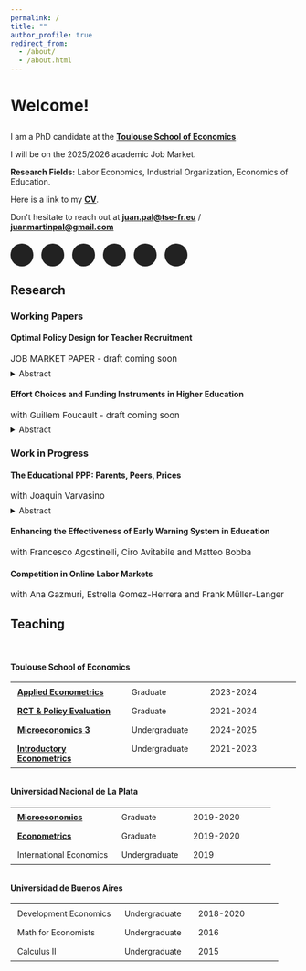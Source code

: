 ```yaml
---
permalink: /
title: ""
author_profile: true
redirect_from: 
  - /about/
  - /about.html
---
```



<h1><span class="highlighted">Welcome!</span></h1>

<p style="margin-bottom:0.75cm;">
</p>

I am a PhD candidate at the <a href="https://www.tse-fr.eu/" target="_blank" rel="noopener noreferrer"><b>Toulouse School of Economics</b></a>. 

I will be on the 2025/2026 academic Job Market.

<span class="highlighted">**Research Fields:**</span> Labor Economics, Industrial Organization, Economics of Education.

Here is a link to my <a href="/files/pal-cv.pdf" target="_blank" rel="noopener noreferrer"><b>CV</b></a>.

Don't hesitate to reach out at [**juan.pal@tse-fr.eu**](mailto:juan.pal@tse-fr.eu) / [**juanmartinpal@gmail.com**](mailto:juanmartinpal@gmail.com) 


<div style="margin-top: 1.5em; margin-bottom: 1.5em;">
  <!-- CV -->
  <a href="/files/pal-cv.pdf" target="_blank" rel="noopener noreferrer" title="CV" style="display:inline-block; margin-right:10px; text-decoration:none;">
    <span style="background:#222; color:white; border-radius:50%; width:40px; height:40px; display:inline-flex; align-items:center; justify-content:center; font-size:20px; border:2px solid var(--global-border-color); box-sizing:border-box; padding:2px;">
      <i class="fas fa-file-alt"></i>
    </span>
  </a>
  <!-- Email -->
  <a href="mailto:juan.pal@tse-fr.eu" target="_blank" rel="noopener noreferrer" title="Email" style="display:inline-block; margin-right:10px; text-decoration:none;">
    <span style="background:#222; color:white; border-radius:50%; width:40px; height:40px; display:inline-flex; align-items:center; justify-content:center; font-size:20px; border:2px solid var(--global-border-color); box-sizing:border-box; padding:2px;">
      <i class="fas fa-envelope"></i>
    </span>
  </a>
  <!-- Google Scholar -->
  <a href="https://scholar.google.com/citations?user=hJfPLwIAAAAJ" target="_blank" rel="noopener noreferrer" title="Google Scholar" style="display:inline-block; margin-right:10px; text-decoration:none;">
    <span style="background:#222; color:white; border-radius:50%; width:40px; height:40px; display:inline-flex; align-items:center; justify-content:center; font-size:22px; border:2px solid var(--global-border-color); box-sizing:border-box; padding:2px;">
      <i class="fas fa-graduation-cap"></i>
    </span>
  </a>
  <!-- SSRN -->
  <a href="https://papers.ssrn.com/sol3/cf_dev/AbsByAuth.cfm?per_id=7817462" target="_blank" rel="noopener noreferrer" title="SSRN" style="display:inline-block; margin-right:10px; text-decoration:none;">
    <span style="background:#222; color:white; border-radius:50%; width:40px; height:40px; display:inline-flex; align-items:center; justify-content:center; font-size:20px; border:2px solid var(--global-border-color); box-sizing:border-box; padding:2px;">
      <i class="ai ai-ssrn"></i>
    </span>
  </a>
  <!-- LinkedIn -->
  <a href="https://www.linkedin.com/in/jmpal" target="_blank" rel="noopener noreferrer" title="LinkedIn" style="display:inline-block; margin-right:10px; text-decoration:none;">
    <span style="background:#222; color:white; border-radius:50%; width:40px; height:40px; display:inline-flex; align-items:center; justify-content:center; font-size:20px; border:2px solid var(--global-border-color); box-sizing:border-box; padding:2px;">
      <i class="fab fa-linkedin-in"></i>
    </span>
  </a>
  <!-- Twitter -->
  <a href="https://twitter.com/juanmpal" target="_blank" rel="noopener noreferrer" title="Twitter" style="display:inline-block; margin-right:10px; text-decoration:none;">
    <span style="background:#222; color:white; border-radius:50%; width:40px; height:40px; display:inline-flex; align-items:center; justify-content:center; font-size:20px; border:2px solid var(--global-border-color); box-sizing:border-box; padding:2px;">
      <i class="fab fa-twitter"></i>
    </span>
  </a>
</div>




## <span class="highlighted">Research</span>



### <span class="highlighted">Working Papers</span>


#### Optimal Policy Design for Teacher Recruitment
<p style="margin-bottom: 0.5em; font-size:15px">JOB MARKET PAPER - draft coming soon</p>

<details>

<summary>Abstract</summary>

<span style="font-size:0.85em; max-width:700px; display:block; text-align: justify; line-height: 1.5; margin-top:0.5em;">This paper studies the design of higher education policies targeted at improving teacher recruitment. I leverage the introduction of a policy in Chile that aimed to raise teacher quality by crowding-in higher performing students into Education programs, while crowding-out the lower-performing ones. Exploiting the sharp assignment rule I estimate that, at the threshold, enrollment of high performing students at teacher colleges increased by 42%, with low-income students coming disproportionately from non-enrollment. The policy generated a positive composition effect of 0.25SD in test scores, which lead to an increase in 0.11SD in Teacher Value Added and 0.12SD in Teaching Skills. I develop a general equilibrium model of the higher education market. In doing so, I present a novel method for solving discrete-continuous games in large markets. Counterfactual simulations show that alternative policies can improve the distribution of students that enroll in Education programs. The distribution of college quality limits the impact on Teacher Value Added, while Targeting the policy to low-income students can yield further gains at no additional cost.</span>

</details>


#### Effort Choices and Funding Instruments in Higher Education
<p style="margin-bottom: 0.5em; font-size:15px">with Guillem Foucault - draft coming soon</p>

<details>

<summary>Abstract</summary>

<span style="font-size:0.85em; max-width:700px; display:block; text-align: justify; line-height: 1.5; margin-top:0.5em;"> This paper examines the effects of Free College policies on student enrollment and academic performance, with a focus on the 2016 Chilean reform that granted tuition-free higher education to students from the lowest five income deciles. Using a difference-in-differences approach, we find that Free College increased enrollment and persistence in higher education but had modest effects on graduation and dropout rates. To disentangle the role of student effort from selection effects, we develop a structural model in which students choose effort levels in response to financial incentives. Our results highlight that while Free College expands access, it may also weaken performance incentives due to the removal of academic progress requirements. Counterfactual simulations suggest that alternative funding mechanisms could improve both access and academic outcomes by balancing affordability and incentives for effort. </span>

</details>


### <span class="highlighted">Work in Progress</span>


#### The Educational PPP: Parents, Peers, Prices
<p style="margin-bottom: 0.5em; font-size:15px">with Joaquin Varvasino</p>

<details>

<summary>Abstract</summary>

<span style="font-size:0.85em; max-width:700px; display:block; text-align: justify; line-height: 1.5; margin-top:0.5em;"> This paper studies the roles of financial constraints and information frictions in enrollment and progression in higher education. Our results show that subsidies increase university access, peers enhance enrollment and match quality, and parental exposure to university causally affects children’s university enrollment. We build a dynamic structural model that quantifies these mechanisms and evaluates equity-oriented education policies.</span>

</details>

#### Enhancing the Effectiveness of Early Warning System in Education
<p style="margin-bottom: 0.5em; font-size:15px">with Francesco Agostinelli, Ciro Avitabile and Matteo Bobba</p>

#### Competition in Online Labor Markets
<p style="margin-bottom: 0.5em; font-size:15px">with Ana Gazmuri, Estrella Gomez-Herrera and Frank Müller-Langer</p>




## <span class="highlighted">Teaching</span>

<br>

<style>
.responsive-table {
  width: 100%;
  max-width: 500px;
  border-collapse: collapse;
  table-layout: fixed;
  margin-bottom: 32px;
  border: none;
}
.responsive-table th, 
.responsive-table td {
  border: none !important;
  padding-right: 40px;
  font-size: 14px;
}

/* Responsive font size and width for small screens */
@media (max-width: 500px) {
  .responsive-table {
    max-width: 100%;
  }
  .responsive-table col {
    width: auto !important;
  }
}


</style>




<!-- Toulouse School of Economics -->
<h4>Toulouse School of Economics</h4>
<table class="responsive-table" style="border-collapse:collapse;table-layout:fixed;margin-bottom:32px;">
  <colgroup>
    <col style="width:40%;">
    <col style="width:27.5%;">
    <col style="width:32.5%;">
  </colgroup>
  <tbody>
    <tr>
      <td style="border:1px solid #ccc;padding:8px 12px;text-align:left;vertical-align:top;"><a href="/files/pal-syllabus-tse-applied-econometrics.pdf" target="_blank" rel="noopener noreferrer"><b>Applied Econometrics</b></a></td>
      <td style="border:1px solid #ccc;padding:8px 12px;text-align:left;vertical-align:top;">Graduate</td>
      <td style="border:1px solid #ccc;padding:8px 12px;text-align:left;vertical-align:top;">2023-2024</td>
    </tr>
    <tr>
      <td style="border:1px solid #ccc;padding:8px 12px;text-align:left;vertical-align:top;"><a href="/files/pal-syllabus-tse-rct.pdf" target="_blank" rel="noopener noreferrer"><b>RCT &amp; Policy Evaluation</b></a></td>
      <td style="border:1px solid #ccc;padding:8px 12px;text-align:left;vertical-align:top;">Graduate</td>
      <td style="border:1px solid #ccc;padding:8px 12px;text-align:left;vertical-align:top;">2021-2024</td>
    </tr>
    <tr>
      <td style="border:1px solid #ccc;padding:8px 12px;text-align:left;vertical-align:top;"><a href="/files/pal-syllabus-tse-micro3.pdf" target="_blank" rel="noopener noreferrer"><b>Microeconomics 3</b></a></td>
      <td style="border:1px solid #ccc;padding:8px 12px;text-align:left;vertical-align:top;">Undergraduate</td>
      <td style="border:1px solid #ccc;padding:8px 12px;text-align:left;vertical-align:top;">2024-2025</td>
    </tr>
    <tr>
      <td style="border:1px solid #ccc;padding:8px 12px;text-align:left;vertical-align:top;"><a href="/files/pal-syllabus-tse-econometrics.pdf" target="_blank" rel="noopener noreferrer"><b>Introductory Econometrics</b></a></td>
      <td style="border:1px solid #ccc;padding:8px 12px;text-align:left;vertical-align:top;">Undergraduate</td>
      <td style="border:1px solid #ccc;padding:8px 12px;text-align:left;vertical-align:top;">2021-2023</td>
    </tr>
  </tbody>
</table>

<!-- Universidad Nacional de La Plata -->
<h4>Universidad Nacional de La Plata</h4>
<table class="responsive-table" style="border-collapse:collapse;table-layout:fixed;margin-bottom:32px;">
  <colgroup>
    <col style="width:40%;">
    <col style="width:27.5%;">
    <col style="width:32.5%;">
  </colgroup>
  <tbody>
    <tr>
      <td style="border:1px solid #ccc;padding:8px 12px;text-align:left;vertical-align:top;"><a href="/files/pal-syllabus-unlp-micro.pdf" target="_blank" rel="noopener noreferrer"><b>Microeconomics</b></a></td>
      <td style="border:1px solid #ccc;padding:8px 12px;text-align:left;vertical-align:top;">Graduate</td>
      <td style="border:1px solid #ccc;padding:8px 12px;text-align:left;vertical-align:top;">2019-2020</td>
    </tr>
    <tr>
      <td style="border:1px solid #ccc;padding:8px 12px;text-align:left;vertical-align:top;"><a href="/files/pal-syllabus-unlp-econometrics.pdf" target="_blank" rel="noopener noreferrer"><b>Econometrics</b></a></td>
      <td style="border:1px solid #ccc;padding:8px 12px;text-align:left;vertical-align:top;">Graduate</td>
      <td style="border:1px solid #ccc;padding:8px 12px;text-align:left;vertical-align:top;">2019-2020</td>
    </tr>
    <tr>
      <td style="border:1px solid #ccc;padding:8px 12px;text-align:left;vertical-align:top;">International Economics</td>
      <td style="border:1px solid #ccc;padding:8px 12px;text-align:left;vertical-align:top;">Undergraduate</td>
      <td style="border:1px solid #ccc;padding:8px 12px;text-align:left;vertical-align:top;">2019</td>
    </tr>
  </tbody>
</table>

<!-- Universidad de Buenos Aires -->
<h4>Universidad de Buenos Aires</h4>
<table class="responsive-table" style="border-collapse:collapse;table-layout:fixed;margin-bottom:32px;">
  <colgroup>
    <col style="width:40%;">
    <col style="width:27.5%;">
    <col style="width:32.5%;">
  </colgroup>
  <tbody>
    <tr>
      <td style="border:1px solid #ccc;padding:8px 12px;text-align:left;vertical-align:top;">Development Economics</td>
      <td style="border:1px solid #ccc;padding:8px 12px;text-align:left;vertical-align:top;">Undergraduate</td>
      <td style="border:1px solid #ccc;padding:8px 12px;text-align:left;vertical-align:top;">2018-2020</td>
    </tr>
    <tr>
      <td style="border:1px solid #ccc;padding:8px 12px;text-align:left;vertical-align:top;">Math for Economists</td>
      <td style="border:1px solid #ccc;padding:8px 12px;text-align:left;vertical-align:top;">Undergraduate</td>
      <td style="border:1px solid #ccc;padding:8px 12px;text-align:left;vertical-align:top;">2016</td>
    </tr>
    <tr>
      <td style="border:1px solid #ccc;padding:8px 12px;text-align:left;vertical-align:top;">Calculus II</td>
      <td style="border:1px solid #ccc;padding:8px 12px;text-align:left;vertical-align:top;">Undergraduate</td>
      <td style="border:1px solid #ccc;padding:8px 12px;text-align:left;vertical-align:top;">2015</td>
    </tr>
  </tbody>
</table>

